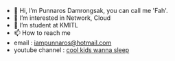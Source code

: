 - 👋 Hi, I’m Punnaros Damrongsak, you can call me 'Fah'.
- 👀 I’m interested in Network, Cloud
- 🌱 I’m student at KMITL
- 📫 How to reach me 
- email : iampunnaros@hotmail.com
- youtube channel : [cool kids wanna sleep](https://www.youtube.com/channel/UCjJhJUG9Ws2Cjs-tV611cfw)

<!---
fahpunn/fahpunn is a ✨ special ✨ repository because its `README.md` (this file) appears on your GitHub profile.
You can click the Preview link to take a look at your changes.
--->
